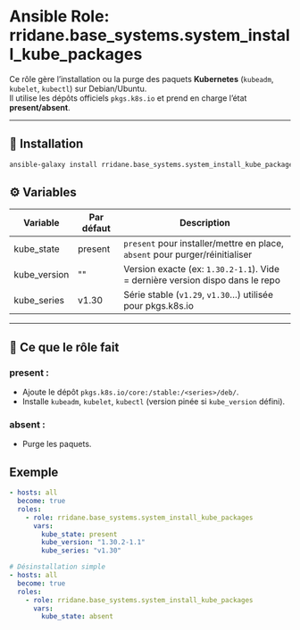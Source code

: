 # Ansible Role: rridane.base_systems.system_install_kube_packages

Ce rôle gère l’installation ou la purge des paquets **Kubernetes** (`kubeadm`, `kubelet`, `kubectl`) sur Debian/Ubuntu.  
Il utilise les dépôts officiels `pkgs.k8s.io` et prend en charge l’état **present/absent**.

---

## 🚀 Installation

```bash
ansible-galaxy install rridane.base_systems.system_install_kube_packages
```

## ⚙️ Variables

| Variable        | Par défaut                          | Description                                                                 |
|-----------------|--------------------------------------|-----------------------------------------------------------------------------|
| kube_state      | present                             | `present` pour installer/mettre en place, `absent` pour purger/réinitialiser |
| kube_version    | ""                                  | Version exacte (ex: `1.30.2-1.1`). Vide = dernière version dispo dans le repo |
| kube_series     | v1.30                               | Série stable (`v1.29`, `v1.30`…) utilisée pour pkgs.k8s.io                   |

---

## 🧩 Ce que le rôle fait

### present :
- Ajoute le dépôt `pkgs.k8s.io/core:/stable:/<series>/deb/`.
- Installe `kubeadm`, `kubelet`, `kubectl` (version pinée si `kube_version` défini).

### absent :
- Purge les paquets.

## Exemple

```yaml
- hosts: all
  become: true
  roles:
    - role: rridane.base_systems.system_install_kube_packages
      vars:
        kube_state: present
        kube_version: "1.30.2-1.1"
        kube_series: "v1.30"
```

```yaml
# Désinstallation simple
- hosts: all
  become: true
  roles:
    - role: rridane.base_systems.system_install_kube_packages
      vars:
        kube_state: absent
```
